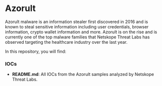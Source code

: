 # Azorult

Azorult malware is an information stealer first discovered in 2016 and is known to steal sensitive information including user credentials, browser information, crypto wallet information and more. 
Azorult is on the rise and is currently one of the top malware families that Netskope Threat Labs has observed targeting the healthcare industry over the last year.


In this repository, you will find:

### IOCs
* **README.md**: All IOCs from the Azorult samples analyzed by Netskope Threat Labs.
